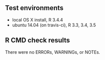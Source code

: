 ## Test environments
* local OS X install, R 3.4.4
* ubuntu 14.04 (on travis-ci), R 3.3, 3.4, 3.5

## R CMD check results

There were no ERRORs, WARNINGs, or NOTEs.
